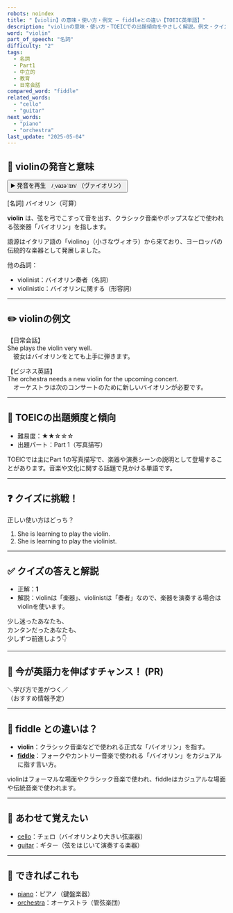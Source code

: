 ```yaml
---
robots: noindex
title: "【violin】の意味・使い方・例文 ― fiddleとの違い【TOEIC英単語】"
description: "violinの意味・使い方・TOEICでの出題傾向をやさしく解説。例文・クイズ付きでfiddleとの違いもわかりやすく学べます。"
word: "violin"
part_of_speech: "名詞"
difficulty: "2"
tags:
  - 名詞
  - Part1
  - 中立的
  - 教育
  - 日常会話
compared_word: "fiddle"
related_words:
  - "cello"
  - "guitar"
next_words:
  - "piano"
  - "orchestra"
last_update: "2025-05-04"
---
```


## 🔰 violinの発音と意味

<button class="play-audio" onclick="playTTS('violin')">
  <span class="play-audio-main">
    ▶️ 発音を再生　/ˌvaɪəˈlɪn/
  </span>
  <span class="play-audio-sub">
    （ヴァイオリン）
  </span>
</button>

[名詞] バイオリン（可算）

**violin** は、弦を弓でこすって音を出す、クラシック音楽やポップスなどで使われる弦楽器「バイオリン」を指します。

語源はイタリア語の「violino」（小さなヴィオラ）から来ており、ヨーロッパの伝統的な楽器として発展しました。

他の品詞：  
- violinist：バイオリン奏者（名詞）
- violinistic：バイオリンに関する（形容詞）

---

## ✏️ violinの例文

【日常会話】  
She plays the violin very well.  
　彼女はバイオリンをとても上手に弾きます。

【ビジネス英語】  
The orchestra needs a new violin for the upcoming concert.  
　オーケストラは次のコンサートのために新しいバイオリンが必要です。

---

## 🎯 TOEICの出題頻度と傾向

- 難易度：★★☆☆☆
- 出題パート：Part 1（写真描写）

TOEICでは主にPart 1の写真描写で、楽器や演奏シーンの説明として登場することがあります。音楽や文化に関する話題で見かける単語です。

---

## ❓ クイズに挑戦！

正しい使い方はどっち？

1. She is learning to play the violin.  
2. She is learning to play the violinist.

---

## ✅ クイズの答えと解説

- 正解：**1**
- 解説：violinは「楽器」、violinistは「奏者」なので、楽器を演奏する場合はviolinを使います。

少し迷ったあなたも、  
カンタンだったあなたも、  
少しずつ前進しよう👇️

---

## 🚀 今が英語力を伸ばすチャンス！ (PR)

<div class="info-center">
＼学び方で差がつく／<br>  
（おすすめ情報予定）
</div>

---

## 🤔  fiddle との違いは？

- **violin**：クラシック音楽などで使われる正式な「バイオリン」を指す。
- **[fiddle](/word/fiddle)**：フォークやカントリー音楽で使われる「バイオリン」をカジュアルに指す言い方。

violinはフォーマルな場面やクラシック音楽で使われ、fiddleはカジュアルな場面や伝統音楽で使われます。

---

## 🧩 あわせて覚えたい

- [cello](/word/cello)：チェロ（バイオリンより大きい弦楽器）
- [guitar](/word/guitar)：ギター（弦をはじいて演奏する楽器）

---

## 📖 できればこれも

- [piano](/word/piano)：ピアノ（鍵盤楽器）
- [orchestra](/word/orchestra)：オーケストラ（管弦楽団）

<!-- cvid: aid05_bid15 -->
